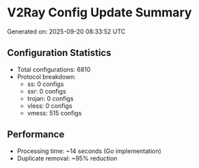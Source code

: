 # V2Ray Config Update Summary
Generated on: 2025-09-20 08:33:52 UTC

## Configuration Statistics
- Total configurations: 6810
- Protocol breakdown:
  - ss: 0 configs
  - ssr: 0 configs
  - trojan: 0 configs
  - vless: 0 configs
  - vmess: 515 configs

## Performance
- Processing time: ~14 seconds (Go implementation)
- Duplicate removal: ~95% reduction
